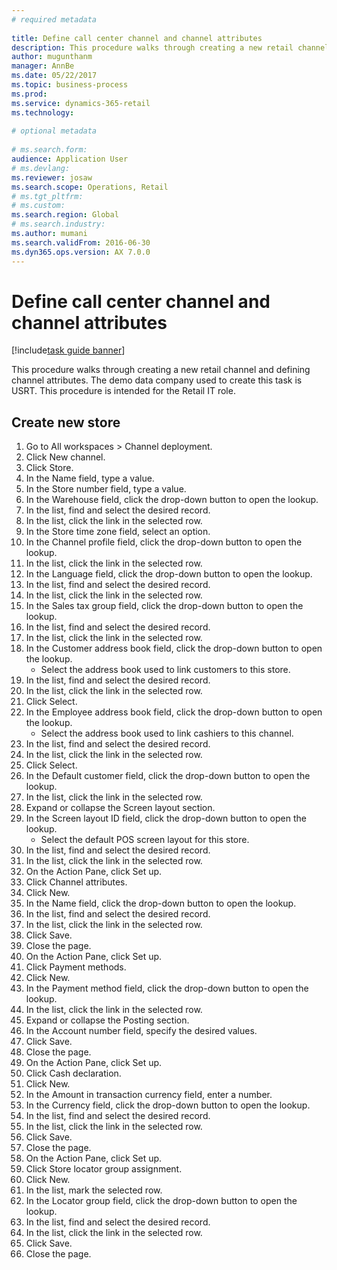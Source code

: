 ```yaml
--- 
# required metadata 
 
title: Define call center channel and channel attributes
description: This procedure walks through creating a new retail channel and defining channel attributes. 
author: mugunthanm
manager: AnnBe 
ms.date: 05/22/2017
ms.topic: business-process 
ms.prod:  
ms.service: dynamics-365-retail 
ms.technology:  
 
# optional metadata 
 
# ms.search.form:   
audience: Application User 
# ms.devlang:  
ms.reviewer: josaw
ms.search.scope: Operations, Retail 
# ms.tgt_pltfrm:  
# ms.custom:  
ms.search.region: Global
# ms.search.industry: 
ms.author: mumani
ms.search.validFrom: 2016-06-30 
ms.dyn365.ops.version: AX 7.0.0 
---
```

# Define call center channel and channel attributes

[!include[task guide banner](../includes/task-guide-banner.md)]

This procedure walks through creating a new retail channel and defining channel attributes. The demo data company used to create this task is USRT. This procedure is intended for the Retail IT role.


## Create new store
1. Go to All workspaces > Channel deployment.
2. Click New channel.
3. Click Store.
4. In the Name field, type a value.
5. In the Store number field, type a value.
6. In the Warehouse field, click the drop-down button to open the lookup.
7. In the list, find and select the desired record.
8. In the list, click the link in the selected row.
9. In the Store time zone field, select an option.
10. In the Channel profile field, click the drop-down button to open the lookup.
11. In the list, click the link in the selected row.
12. In the Language field, click the drop-down button to open the lookup.
13. In the list, find and select the desired record.
14. In the list, click the link in the selected row.
15. In the Sales tax group field, click the drop-down button to open the lookup.
16. In the list, find and select the desired record.
17. In the list, click the link in the selected row.
18. In the Customer address book field, click the drop-down button to open the lookup.
    * Select the address book used to link customers to this store.  
19. In the list, find and select the desired record.
20. In the list, click the link in the selected row.
21. Click Select.
22. In the Employee address book field, click the drop-down button to open the lookup.
    * Select the address book used to link cashiers to this channel.  
23. In the list, find and select the desired record.
24. In the list, click the link in the selected row.
25. Click Select.
26. In the Default customer field, click the drop-down button to open the lookup.
27. In the list, click the link in the selected row.
28. Expand or collapse the Screen layout section.
29. In the Screen layout ID field, click the drop-down button to open the lookup.
    * Select the default POS screen layout for this store.  
30. In the list, find and select the desired record.
31. In the list, click the link in the selected row.
32. On the Action Pane, click Set up.
33. Click Channel attributes.
34. Click New.
35. In the Name field, click the drop-down button to open the lookup.
36. In the list, find and select the desired record.
37. In the list, click the link in the selected row.
38. Click Save.
39. Close the page.
40. On the Action Pane, click Set up.
41. Click Payment methods.
42. Click New.
43. In the Payment method field, click the drop-down button to open the lookup.
44. In the list, click the link in the selected row.
45. Expand or collapse the Posting section.
46. In the Account number field, specify the desired values.
47. Click Save.
48. Close the page.
49. On the Action Pane, click Set up.
50. Click Cash declaration.
51. Click New.
52. In the Amount in transaction currency field, enter a number.
53. In the Currency field, click the drop-down button to open the lookup.
54. In the list, find and select the desired record.
55. In the list, click the link in the selected row.
56. Click Save.
57. Close the page.
58. On the Action Pane, click Set up.
59. Click Store locator group assignment.
60. Click New.
61. In the list, mark the selected row.
62. In the Locator group field, click the drop-down button to open the lookup.
63. In the list, find and select the desired record.
64. In the list, click the link in the selected row.
65. Click Save.
66. Close the page.

